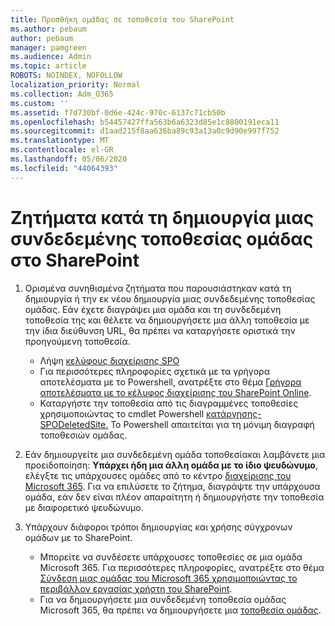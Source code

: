```yaml
---
title: Προσθήκη ομάδας σε τοποθεσία του SharePoint
ms.author: pebaum
author: pebaum
manager: pamgreen
ms.audience: Admin
ms.topic: article
ROBOTS: NOINDEX, NOFOLLOW
localization_priority: Normal
ms.collection: Adm_O365
ms.custom: ''
ms.assetid: f7d730bf-0d6e-424c-970c-6137c71cb50b
ms.openlocfilehash: b54457427ffa563b6a6323d85e1c8800191eca11
ms.sourcegitcommit: d1aad215f8aa636ba89c93a13a0c9d90e997f752
ms.translationtype: MT
ms.contentlocale: el-GR
ms.lasthandoff: 05/06/2020
ms.locfileid: "44064393"
---
```

# <a name="issues-when-creating-a-group-connected-site-in-sharepoint"></a>Ζητήματα κατά τη δημιουργία μιας συνδεδεμένης τοποθεσίας ομάδας στο SharePoint

1. Ορισμένα συνηθισμένα ζητήματα που παρουσιάστηκαν κατά τη δημιουργία ή την εκ νέου δημιουργία μιας συνδεδεμένης τοποθεσίας ομάδας.
Εάν έχετε διαγράψει μια ομάδα και τη συνδεδεμένη τοποθεσία της και θέλετε να δημιουργήσετε μια άλλη τοποθεσία με την ίδια διεύθυνση URL, θα πρέπει να καταργήσετε οριστικά την προηγούμενη τοποθεσία.

   - Λήψη [κελύφους διαχείρισης SPO](https://support.office.com/article/introduction-to-the-sharepoint-online-management-shell-c16941c3-19b4-4710-8056-34c034493429)
   - Για περισσότερες πληροφορίες σχετικά με τα γρήγορα αποτελέσματα με το Powershell, ανατρέξτε στο θέμα [Γρήγορα αποτελέσματα με το κέλυφος διαχείρισης του SharePoint Online](https://docs.microsoft.com/powershell/module/sharepoint-online/remove-sposite).
   - Καταργήστε την τοποθεσία από τις διαγραμμένες τοποθεσίες χρησιμοποιώντας το cmdlet Powershell [κατάργησης-SPODeletedSite.](https://docs.microsoft.com/powershell/module/sharepoint-online/remove-sposite?view=sharepoint-ps) Το Powershell απαιτείται για τη μόνιμη διαγραφή τοποθεσιών ομάδας.

1. Εάν δημιουργείτε μια συνδεδεμένη ομάδα τοποθεσίακαι λαμβάνετε μια προειδοποίηση: **Υπάρχει ήδη μια άλλη ομάδα με το ίδιο ψευδώνυμο**, ελέγξτε τις υπάρχουσες ομάδες από το κέντρο [διαχείρισης του Microsoft 365](https://admin.microsoft.com/AdminPortal/Home#/groups). Για να επιλύσετε το ζήτημα, διαγράψτε την υπάρχουσα ομάδα, εάν δεν είναι πλέον απαραίτητη ή δημιουργήστε την τοποθεσία με διαφορετικό ψευδώνυμο.

1. Υπάρχουν διάφοροι τρόποι δημιουργίας και χρήσης σύγχρονων ομάδων με το SharePoint.

   - Μπορείτε να συνδέσετε υπάρχουσες τοποθεσίες σε μια ομάδα Microsoft 365. Για περισσότερες πληροφορίες, ανατρέξτε στο θέμα [Σύνδεση μιας ομάδας του Microsoft 365 χρησιμοποιώντας το περιβάλλον εργασίας χρήστη του SharePoint](https://docs.microsoft.com/sharepoint/dev/transform/modernize-connect-to-office365-group#connect-an-office-365-group-using-the-sharepoint-user-interface).
   - Για να δημιουργήσετε μια συνδεδεμένη τοποθεσία ομάδας Microsoft 365, θα πρέπει να δημιουργήσετε μια [τοποθεσία ομάδας](https://admin.microsoft.com/sharepoint).
